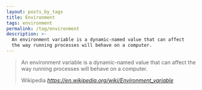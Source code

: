 ```yaml
---
layout: posts_by_tags
title: Environment
tags: environment
permalink: /tag/environment
description: >-
  An environment variable is a dynamic-named value that can affect
  the way running processes will behave on a computer.
---
```

<blockquote>
  <p>
    An environment variable is a dynamic-named value that can affect
    the way running processes will behave on a computer.
  </p>
  <footer>
    Wikipedia
    <cite title="Environment variable">
      <a href="https://en.wikipedia.org/wiki/Environment_variable">
        https://en.wikipedia.org/wiki/Environment_variable
      </a>
    </cite>
  </footer>
</blockquote>
